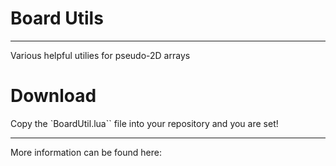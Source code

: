 # Board Utils
***
Various helpful utilies for pseudo-2D arrays

# Download
Copy the `BoardUtil.lua`` file into your repository and you are set!
***
More information can be found here:
